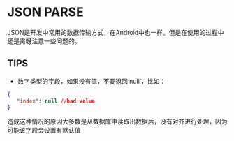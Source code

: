 # JSON PARSE #
JSON是开发中常用的数据传输方式，在Android中也一样。但是在使用的过程中还是需呀注意一些问题的。

## TIPS ##
 - 数字类型的字段，如果没有值，不要返回‘null’，比如：

 ``` JSON
{
    "index": null //bad value
}
 ```
造成这种情况的原因大多数是从数据库中读取出数据后，没有对齐进行处理，因为可能该字段会设置有默认值

